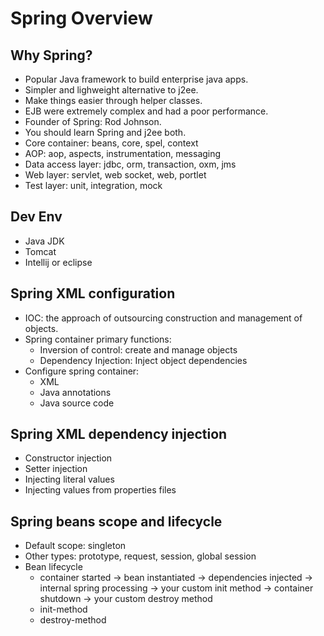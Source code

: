 # Spring Overview

## Why Spring?
- Popular Java framework to build enterprise java apps.
- Simpler and lighweight alternative to j2ee.
- Make things easier through helper classes.
- EJB were extremely complex and had a poor performance.
- Founder of Spring: Rod Johnson.
- You should learn Spring and j2ee both.
- Core container: beans, core, spel, context
- AOP: aop, aspects, instrumentation, messaging
- Data access layer: jdbc, orm, transaction, oxm, jms
- Web layer: servlet, web socket, web, portlet
- Test layer: unit, integration, mock

## Dev Env
- Java JDK
- Tomcat
- Intellij or eclipse

## Spring XML configuration
- IOC: the approach of outsourcing construction and management of objects.
- Spring container primary functions:
  - Inversion of control: create and manage objects
  - Dependency Injection: Inject object dependencies
- Configure spring container:
  - XML
  - Java annotations
  - Java source code

## Spring XML dependency injection
- Constructor injection
- Setter injection
- Injecting literal values
- Injecting values from properties files

## Spring beans scope and lifecycle
- Default scope: singleton
- Other types: prototype, request, session, global session
- Bean lifecycle 
  - container started -> bean instantiated -> dependencies injected -> internal spring processing -> your custom init method -> container shutdown -> your custom destroy method
  - init-method
  - destroy-method
